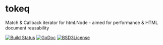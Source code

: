 # tokeq
Match &amp; Callback iterator for html.Node - aimed for performance &amp; HTML document reusability

[![Build Status](https://travis-ci.org/linkosmos/tokeq.svg?branch=master)](https://travis-ci.org/linkosmos/tokeq)
[![GoDoc](http://godoc.org/github.com/linkosmos/tokeq?status.svg)](http://godoc.org/github.com/linkosmos/tokeq)
[![BSD3License](http://img.shields.io/badge/license-BSD3-blue.svg)](http://opensource.org/licenses/BSD-3-Clause)
